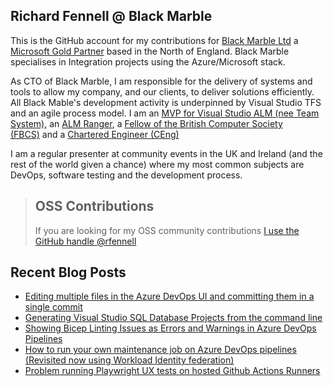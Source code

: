 ## Richard Fennell @ Black Marble
This is the GitHub account for my contributions for [Black Marble Ltd](http://www.blackmarble.co.uk/) a [Microsoft Gold Partner](https://partner.microsoft.com/UK/Partner?lc=2057) based in the North of England. Black Marble specialises in Integration projects using the Azure/Microsoft stack.

As CTO of Black Marble, I am responsible for the delivery of systems and tools to allow my company, and our clients, to deliver solutions efficiently. All Black Mable's development activity is underpinned by Visual Studio TFS and an agile process model. I am an [MVP for Visual Studio ALM (nee Team System),](https://mvp.microsoft.com/en-us/mvp/Richard%20Fennell-4020304) an [ALM Ranger](http://blogs.msdn.com/b/willy-peter_schaub/archive/2010/06/18/introducing-the-visual-studio-alm-rangers-an-index-to-all-rangers-covered-on-this-blog.aspx), a [Fellow of the British Computer Society (FBCS)](http://www.bcs.org/) and a [Chartered Engineer (CEng)](http://www.bcs.org/category/14957)

I am a regular presenter at community events in the UK and Ireland (and the rest of the world given a chance) where my most common subjects are DevOps, software testing and the development process.

> ## OSS Contributions
> If you are looking for my OSS community contributions [I use the GitHub handle @rfennell](https://github.com/rfennell)

## Recent Blog Posts
<!-- BLOG-POST-LIST:START -->
- [Editing multiple files in the Azure DevOps UI and committing them in a single commit](https://blog.richardfennell.net/posts/editing-multiple-files-in-azdo-ui-in-a-single-commit/)
- [Generating Visual Studio SQL Database Projects from the command line](https://blog.richardfennell.net/posts/generating-vs-sql-projects-from-the-command-line/)
- [Showing Bicep Linting Issues as Errors and Warnings in Azure DevOps Pipelines](https://blog.richardfennell.net/posts/showing-bicep-linting-issues-as-errors-and-warnings-in-azdo-pipelines/)
- [How to run your own maintenance job on Azure DevOps pipelines &lpar;Revisited now using Workload Identity federation&rpar;](https://blog.richardfennell.net/posts/how-to-run-your-own-maintainance-job-on-azure-devops-pipelines-revisted/)
- [Problem running Playwright UX tests on hosted Github Actions Runners](https://blog.richardfennell.net/posts/problem-running-playwright-tests-with-github-actions/)
<!-- BLOG-POST-LIST:END -->
